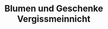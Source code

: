---
title: "Blumen und Geschenke Vergissmeinnicht"
url: /steffenberg/blumen-und-geschenke-vergissmeinnicht/
shop: Blumen
---